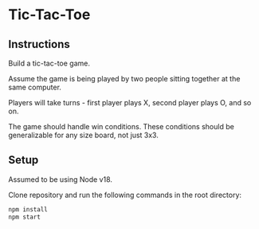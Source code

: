 # Tic-Tac-Toe

## Instructions

Build a tic-tac-toe game.

Assume the game is being played by two people sitting together at the same computer.

Players will take turns - first player plays X, second player plays O, and so on.

The game should handle win conditions. These conditions should be generalizable for any size board, not just 3x3.

## Setup

Assumed to be using Node v18.

Clone repository and run the following commands in the root directory:

```bash
npm install
npm start
```

